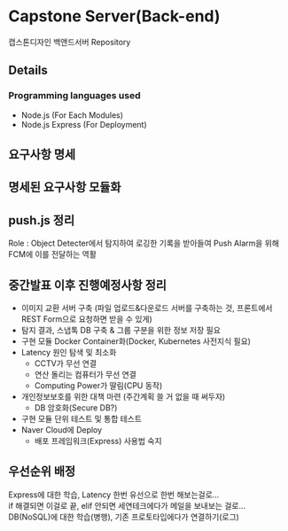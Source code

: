 # Capstone Server(Back-end)
캡스톤디자인 백앤드서버 Repository

## Details
### Programming languages used
* Node.js (For Each Modules)
* Node.js Express (For Deployment)

## 요구사항 명세

## 명세된 요구사항 모듈화


## push.js 정리
Role : Object Detecter에서 탐지하여 로깅한 기록을 받아들여 Push Alarm을 위해 FCM에 이를 전달하는 역활 

## 중간발표 이후 진행예정사항 정리
* 이미지 교환 서버 구축 (파일 업로드&다운로드 서버를 구축하는 것, 프론트에서 REST Form으로 요청하면 받을 수 있게)
* 탐지 결과, 스냅톡 DB 구축 & 그룹 구분을 위한 정보 저장 필요 
* 구현 모듈 Docker Container화(Docker, Kubernetes 사전지식 필요)
* Latency 원인 탐색 및 최소화
  - CCTV가 무선 연결
  - 연산 돌리는 컴퓨터가 무선 연결
  - Computing Power가 딸림(CPU 동작)
* 개인정보보호를 위한 대책 마련 (주간계획 쓸 거 없을 때 써두자)
  - DB 암호화(Secure DB?)
* 구현 모듈 단위 테스트 및 통합 테스트
* Naver Cloud에 Deploy
  - 배포 프레임워크(Express) 사용법 숙지

## 우선순위 배정

Express에 대한 학습, Latency 한번 유선으로 한번 해보는걸로...<br>
if 해결되면 이걸로 끝, elif 안되면 세연테크에다가 메일을 보내보는 걸로...<br>
DB(NoSQL)에 대한 학습(병행), 기존 프로토타입에다가 연결하기(로그)
